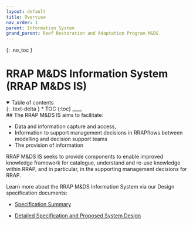 ```yaml
---
layout: default
title: Overview
nav_order: 1
parent: Information System
grand_parent: Reef Restoration and Adaptation Program M&DS 
---
```

{: .no_toc }
# RRAP M&DS Information System (RRAP M&DS IS)
<details  open markdown="block">
  <summary>
    Table of contents
  </summary>
{: .text-delta }
* TOC
{:toc}
____
</details>
## The RRAP M&DS IS aims to facilitate:

- Data and information capture and access, 
- Information to support management decisions in RRAPflows between modelling and decision support teams
- The provision of information 

RRAP M&DS IS seeks to provide components to enable improved knowledge framework for catalogue, understand and re-use knowledge within RRAP, and in particular, in the supporting management decisions for RRAP. 

Learn more about the RRAP M&DS Information System via our Design specification documents:

- <a href="https://static.rrap-is.com/assets/RRAP+M%26DS-02+Information+System+Specification+high+level+view.pdf" target="_blank">Specification Summary</a>

- <a href="https://static.rrap-is.com/assets/RRAP+M%26DS-02+Information+System+Detailed+Specification.pdf" target="_blank">Detailed Specification and Proposed System Design</a>

